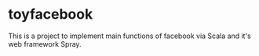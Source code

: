 # toyfacebook
This is a project to implement main functions of facebook via Scala and it's web framework Spray.
